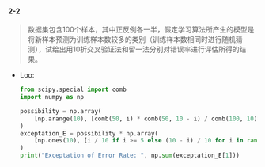 #### 2-2
> 数据集包含100个样本，其中正反例各一半，假定学习算法所产生的模型是将新样本预测为训练样本数较多的类别（训练样本数相同时进行随机猜测），试给出用10折交叉验证法和留一法分别对错误率进行评估所得的结果。

 - Loo:
    ```py
    from scipy.special import comb
    import numpy as np

    possibility = np.array(
        [np.arange(10), [comb(50, i) * comb(50, 10 - i) / comb(100, 10) for i in range(10)]]
    )
    exceptation_E = possibility * np.array(
        [np.ones(10), [i / 10 if i >= 5 else (10 - i) / 10 for i in range(10)]]
    )
    print("Exceptation of Error Rate: ", np.sum(exceptation_E[1]))
    ```
